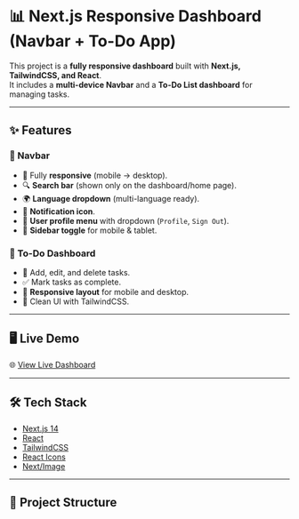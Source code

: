 # 📊 Next.js Responsive Dashboard (Navbar + To-Do App)

This project is a **fully responsive dashboard** built with **Next.js, TailwindCSS, and React**.  
It includes a **multi-device Navbar** and a **To-Do List dashboard** for managing tasks.

---

## ✨ Features

### 🔹 Navbar
- 📱 Fully **responsive** (mobile → desktop).
- 🔍 **Search bar** (shown only on the dashboard/home page).
- 🌍 **Language dropdown** (multi-language ready).
- 🔔 **Notification icon**.
- 👤 **User profile menu** with dropdown (`Profile`, `Sign Out`).
- 📂 **Sidebar toggle** for mobile & tablet.

### 🔹 To-Do Dashboard
- 📝 Add, edit, and delete tasks.
- ✅ Mark tasks as complete.
- 📱 **Responsive layout** for mobile and desktop.
- 🎨 Clean UI with TailwindCSS.

---

## 🖥️ Live Demo
🌐 [View Live Dashboard](https://dev.gptprofessor.io/todo/user/dashboard)

---

## 🛠️ Tech Stack
- [Next.js 14](https://nextjs.org/)
- [React](https://react.dev/)
- [TailwindCSS](https://tailwindcss.com/)
- [React Icons](https://react-icons.github.io/react-icons/)
- [Next/Image](https://nextjs.org/docs/pages/api-reference/components/image)

---

## 📂 Project Structure
